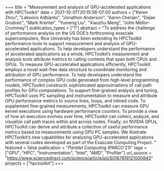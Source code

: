 +++
title = "Measurement and analysis of GPU-accelerated applications with HPCToolkit"
date = 2021-10-01T20:15:56-07:00
authors = ["Keren Zhou", "Laksono Adhianto", "Jonathon Anderson", "Aaron Cherian", "Dejan Grubisic", "Mark Krentel", "Yumeng Liu", "Xiaozhu Meng", "John Mellor-Crummey"]
publication_types = ["1"]
abstract = "To address the challenge of performance analysis on the US DOE’s forthcoming exascale supercomputers, Rice University has been extending its HPCToolkit performance tools to support measurement and analysis of GPU-accelerated applications. To help developers understand the performance of accelerated applications as a whole, HPCToolkit’s measurement and analysis tools attribute metrics to calling contexts that span both CPUs and GPUs. To measure GPU-accelerated applications efficiently, HPCToolkit employs a novel wait-free data structure to coordinate monitoring and attribution of GPU performance. To help developers understand the performance of complex GPU code generated from high-level programming models, HPCToolkit constructs sophisticated approximations of call path profiles for GPU computations. To support fine-grained analysis and tuning, HPCToolkit uses PC sampling and instrumentation to measure and attribute GPU performance metrics to source lines, loops, and inlined code. To supplement fine-grained measurements, HPCToolkit can measure GPU kernel executions using hardware performance counters. To provide a view of how an execution evolves over time, HPCToolkit can collect, analyze, and visualize call path traces within and across nodes. Finally, on NVIDIA GPUs, HPCToolkit can derive and attribute a collection of useful performance metrics based on measurements using GPU PC samples. We illustrate HPCToolkit’s new capabilities for analyzing GPU-accelerated applications with several codes developed as part of the Exascale Computing Project. "
featured = false
publication = "*Parallel Computing* (PARCO'21)"
tags = ["GPU", "HPC", "Instrumentation", "Intel", "AMD", "Profiler"]
url_source = "https://www.sciencedirect.com/science/article/pii/S0167819121000843"
projects = ["hpctoolkit"]
+++

